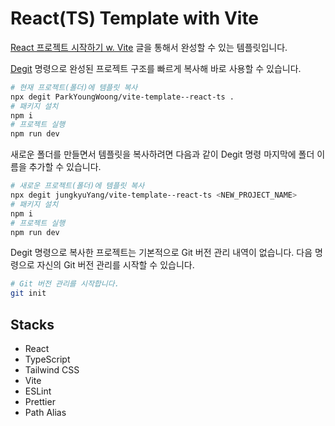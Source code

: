 # React(TS) Template with Vite

[React 프로젝트 시작하기 w. Vite](https://www.heropy.dev/p/6iFzkB) 글을 통해서 완성할 수 있는 템플릿입니다.

[Degit](https://github.com/Rich-Harris/degit) 명령으로 완성된 프로젝트 구조를 빠르게 복사해 바로 사용할 수 있습니다.

```bash
# 현재 프로젝트(폴더)에 템플릿 복사
npx degit ParkYoungWoong/vite-template--react-ts .
# 패키지 설치
npm i
# 프로젝트 실행
npm run dev
```

새로운 폴더를 만들면서 템플릿을 복사하려면 다음과 같이 Degit 명령 마지막에 폴더 이름을 추가할 수 있습니다.

```bash
# 새로운 프로젝트(폴더)에 템플릿 복사
npx degit jungkyuYang/vite-template--react-ts <NEW_PROJECT_NAME>
# 패키지 설치
npm i
# 프로젝트 실행
npm run dev
```

Degit 명령으로 복사한 프로젝트는 기본적으로 Git 버전 관리 내역이 없습니다.
다음 명령으로 자신의 Git 버전 관리를 시작할 수 있습니다.

```bash
# Git 버전 관리를 시작합니다.
git init
```

## Stacks

- React
- TypeScript
- Tailwind CSS
- Vite
- ESLint
- Prettier
- Path Alias

